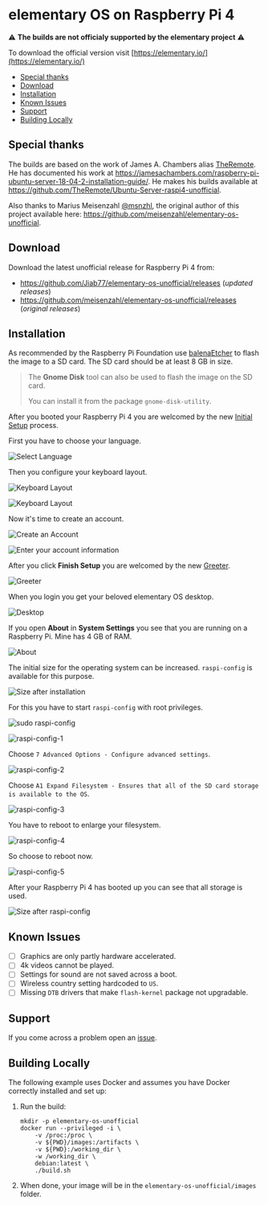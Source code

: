 # elementary OS on Raspberry Pi 4

⚠️ **The builds are not officialy supported by the elementary project** ⚠️

To download the official version visit [https://elementary.io/](https://elementary.io/)

- [Special thanks](#special-thanks)
- [Download](#download)
- [Installation](#installation)
- [Known Issues](#known-issues)
- [Support](#support)
- [Building Locally](#building-locally)

## Special thanks

The builds are based on the work of James A. Chambers alias [TheRemote](https://github.com/TheRemote).
He has documented his work at https://jamesachambers.com/raspberry-pi-ubuntu-server-18-04-2-installation-guide/.
He makes his builds available at https://github.com/TheRemote/Ubuntu-Server-raspi4-unofficial.

Also thanks to Marius Meisenzahl [@msnzhl](https://github.com/meisenzahl), the original author of this project available here: https://github.com/meisenzahl/elementary-os-unofficial.

## Download

Download the latest unofficial release for Raspberry Pi 4 from:

* https://github.com/Jiab77/elementary-os-unofficial/releases (_updated releases_)
* https://github.com/meisenzahl/elementary-os-unofficial/releases (_original releases_)

## Installation

As recommended by the Raspberry Pi Foundation use [balenaEtcher](https://www.balena.io/etcher/)
to flash the image to a SD card. The SD card should be at least 8 GB in size.

> The __Gnome Disk__ tool can also be used to flash the image on the SD card.
>
> You can install it from the package `gnome-disk-utility`.

After you booted your Raspberry Pi 4 you are welcomed by the new [Initial Setup](https://github.com/elementary/initial-setup) process.

First you have to choose your language.

![Select Language](docs/screenshots/0000.png "Select Language")

Then you configure your keyboard layout.

![Keyboard Layout](docs/screenshots/0001.png "Keyboard Layout")

![Keyboard Layout](docs/screenshots/0002.png "Keyboard Layout")

Now it's time to create an account.

![Create an Account](docs/screenshots/0003.png "Create an Account")

![Enter your account information](docs/screenshots/0004.png "Enter your account information")

After you click **Finish Setup** you are welcomed by the new [Greeter](https://github.com/elementary/greeter).

![Greeter](docs/screenshots/0005.png "Greeter")

When you login you get your beloved elementary OS desktop.

![Desktop](docs/screenshots/0006.png "Desktop")

If you open **About** in **System Settings** you see that you are running on a Raspberry Pi.
Mine has 4 GB of RAM.

![About](docs/screenshots/0007.png "About")

The initial size for the operating system can be increased.
`raspi-config` is available for this purpose.

![Size after installation](docs/screenshots/0008.png "Size after installation")

For this you have to start `raspi-config` with root privileges.

![sudo raspi-config](docs/screenshots/0009.png "sudo raspi-config")

![raspi-config-1](docs/screenshots/0010.png "raspi-config-1")

Choose `7 Advanced Options - Configure advanced settings`.

![raspi-config-2](docs/screenshots/0011.png "raspi-config-2")

Choose `A1 Expand Filesystem - Ensures that all of the SD card storage is available to the OS`.

![raspi-config-3](docs/screenshots/0012.png "raspi-config-3")

You have to reboot to enlarge your filesystem.

![raspi-config-4](docs/screenshots/0013.png "raspi-config-4")

So choose to reboot now.

![raspi-config-5](docs/screenshots/0014.png "raspi-config-5")

After your Raspberry Pi 4 has booted up you can see that all storage is used.

![Size after raspi-config](docs/screenshots/0015.png "Size after raspi-config")

## Known Issues

- [ ] Graphics are only partly hardware accelerated.
- [ ] 4k videos cannot be played.
- [ ] Settings for sound are not saved across a boot.
- [ ] Wireless country setting hardcoded to `US`.
- [ ] Missing `DTB` drivers that make `flash-kernel` package not upgradable.

## Support

If you come across a problem open an [issue](https://github.com/Jiab77/elementary-os-unofficial/issues).

## Building Locally

The following example uses Docker and assumes you have Docker correctly installed and set up:

1.  Run the build:

    ```
    mkdir -p elementary-os-unofficial
    docker run --privileged -i \
        -v /proc:/proc \
        -v ${PWD}/images:/artifacts \
        -v ${PWD}:/working_dir \
        -w /working_dir \
        debian:latest \
        ./build.sh
    ```

2.  When done, your image will be in the `elementary-os-unofficial/images` folder.
